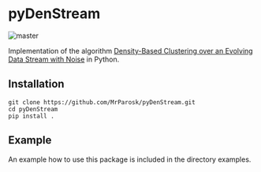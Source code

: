 # pyDenStream

![master](https://github.com/MrParosk/pyDenStream/workflows/master/badge.svg?branch=master)

Implementation of the algorithm [Density-Based Clustering over an Evolving Data Stream with Noise](https://archive.siam.org/meetings/sdm06/proceedings/030caof.pdf) in Python.

## Installation

```Shell
git clone https://github.com/MrParosk/pyDenStream.git
cd pyDenStream
pip install .
```

## Example

An example how to use this package is included in the directory examples.
